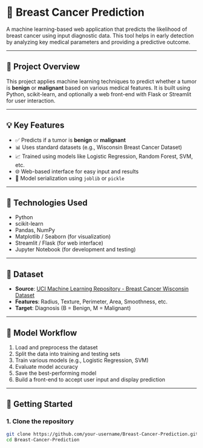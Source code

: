 # 🧠 Breast Cancer Prediction

A machine learning-based web application that predicts the likelihood of breast cancer using input diagnostic data. This tool helps in early detection by analyzing key medical parameters and providing a predictive outcome.

---

## 📌 Project Overview

This project applies machine learning techniques to predict whether a tumor is **benign** or **malignant** based on various medical features. It is built using Python, scikit-learn, and optionally a web front-end with Flask or Streamlit for user interaction.

---

## 💡 Key Features

- ✅ Predicts if a tumor is **benign** or **malignant**
- 📊 Uses standard datasets (e.g., Wisconsin Breast Cancer Dataset)
- 📈 Trained using models like Logistic Regression, Random Forest, SVM, etc.
- 🌐 Web-based interface for easy input and results
- 💾 Model serialization using `joblib` or `pickle`

---

## 🧪 Technologies Used

- Python
- scikit-learn
- Pandas, NumPy
- Matplotlib / Seaborn (for visualization)
- Streamlit / Flask (for web interface)
- Jupyter Notebook (for development and testing)

---

## 📝 Dataset

- **Source**: [UCI Machine Learning Repository - Breast Cancer Wisconsin Dataset](https://archive.ics.uci.edu/ml/datasets/Breast+Cancer+Wisconsin+(Diagnostic))
- **Features**: Radius, Texture, Perimeter, Area, Smoothness, etc.
- **Target**: Diagnosis (B = Benign, M = Malignant)

---

## 🧠 Model Workflow

1. Load and preprocess the dataset
2. Split the data into training and testing sets
3. Train various models (e.g., Logistic Regression, SVM)
4. Evaluate model accuracy
5. Save the best-performing model
6. Build a front-end to accept user input and display prediction

---

## 🚀 Getting Started

### 1. Clone the repository

```bash
git clone https://github.com/your-username/Breast-Cancer-Prediction.git
cd Breast-Cancer-Prediction
